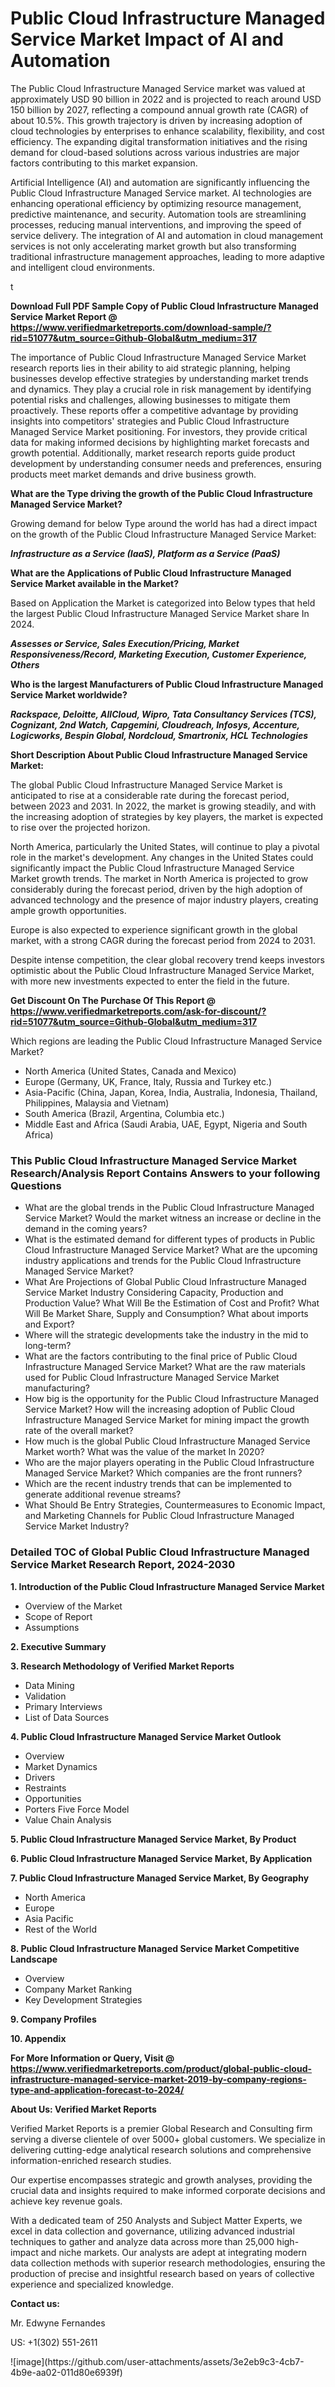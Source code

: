  <h1>Public Cloud Infrastructure Managed Service Market Impact of AI and Automation</h1><p>The Public Cloud Infrastructure Managed Service market was valued at approximately USD 90 billion in 2022 and is projected to reach around USD 150 billion by 2027, reflecting a compound annual growth rate (CAGR) of about 10.5%. This growth trajectory is driven by increasing adoption of cloud technologies by enterprises to enhance scalability, flexibility, and cost efficiency. The expanding digital transformation initiatives and the rising demand for cloud-based solutions across various industries are major factors contributing to this market expansion.</p><p>Artificial Intelligence (AI) and automation are significantly influencing the Public Cloud Infrastructure Managed Service market. AI technologies are enhancing operational efficiency by optimizing resource management, predictive maintenance, and security. Automation tools are streamlining processes, reducing manual interventions, and improving the speed of service delivery. The integration of AI and automation in cloud management services is not only accelerating market growth but also transforming traditional infrastructure management approaches, leading to more adaptive and intelligent cloud environments.</p>t</p><p id="" class=""><strong>Download Full PDF Sample Copy of Public Cloud Infrastructure Managed Service Market Report @ <a href="https://www.verifiedmarketreports.com/download-sample/?rid=51077&utm_source=Github-Global&utm_medium=317" target="_blank">https://www.verifiedmarketreports.com/download-sample/?rid=51077&utm_source=Github-Global&utm_medium=317</a></strong></p><p>The importance of&nbsp;Public Cloud Infrastructure Managed Service Market research reports lies in their ability to aid strategic planning, helping businesses develop effective strategies by understanding market trends and dynamics. They play a crucial role in risk management by identifying potential risks and challenges, allowing businesses to mitigate them proactively. These reports offer a competitive advantage by providing insights into competitors' strategies and Public Cloud Infrastructure Managed Service Market positioning. For investors, they provide critical data for making informed decisions by highlighting market forecasts and growth potential. Additionally, market research reports guide product development by understanding consumer needs and preferences, ensuring products meet market demands and drive business growth.</p><p><strong>What are the&nbsp;Type driving the growth of the Public Cloud Infrastructure Managed Service Market?</strong></p><p id="" class="">Growing demand for below Type around the world has had a direct impact on the growth of the Public Cloud Infrastructure Managed Service Market:</p><em><strong>Infrastructure as a Service (IaaS), Platform as a Service (PaaS)</strong></em></p><strong>What are the&nbsp;Applications&nbsp;of Public Cloud Infrastructure Managed Service Market available in the Market?</strong></p><p id="" class="">Based on Application the Market is categorized into Below types that held the largest Public Cloud Infrastructure Managed Service Market share In 2024.</p><em><strong>Assesses or Service, Sales Execution/Pricing, Market Responsiveness/Record, Marketing Execution, Customer Experience, Others</strong></em></p><strong>Who is the largest Manufacturers of Public Cloud Infrastructure Managed Service Market worldwide?</strong></p><p><em><strong>Rackspace, Deloitte, AllCloud, Wipro, Tata Consultancy Services (TCS), Cognizant, 2nd Watch, Capgemini, Cloudreach, Infosys, Accenture, Logicworks, Bespin Global, Nordcloud, Smartronix, HCL Technologies</strong></em></p><p id="" class=""><strong>Short Description About Public Cloud Infrastructure Managed Service Market:</strong></p><p>The global Public Cloud Infrastructure Managed Service Market is anticipated to rise at a considerable rate during the forecast period, between 2023 and 2031. In 2022, the market is growing steadily, and with the increasing adoption of strategies by key players, the market is expected to rise over the projected horizon.</p><p>North America, particularly the United States, will continue to play a pivotal role in the market's development. Any changes in the United States could significantly impact the Public Cloud Infrastructure Managed Service Market growth trends. The market in North America is projected to grow considerably during the forecast period, driven by the high adoption of advanced technology and the presence of major industry players, creating ample growth opportunities.</p><p>Europe is also expected to experience significant growth in the global market, with a strong CAGR during the forecast period from 2024 to 2031.</p><p>Despite intense competition, the clear global recovery trend keeps investors optimistic about the Public Cloud Infrastructure Managed Service Market, with more new investments expected to enter the field in the future.</p><p id="" class=""><strong>Get Discount On The Purchase Of This Report @ <a href="https://www.verifiedmarketreports.com/ask-for-discount/?rid=51077&utm_source=Github-Global&utm_medium=317" target="_blank">https://www.verifiedmarketreports.com/ask-for-discount/?rid=51077&utm_source=Github-Global&utm_medium=317</a></strong></p>Which regions are leading the Public Cloud Infrastructure Managed Service Market?</p><ul><li>North America (United States, Canada and Mexico)</li><li>Europe (Germany, UK, France, Italy, Russia and Turkey etc.)</li><li>Asia-Pacific (China, Japan, Korea, India, Australia, Indonesia, Thailand, Philippines, Malaysia and Vietnam)</li><li>South America (Brazil, Argentina, Columbia etc.)</li><li>Middle East and Africa (Saudi Arabia, UAE, Egypt, Nigeria and South Africa)</li></ul><h3 id="" class="">This Public Cloud Infrastructure Managed Service Market Research/Analysis Report Contains Answers to your following Questions</h3><ul><li>What are the global trends in the Public Cloud Infrastructure Managed Service Market? Would the market witness an increase or decline in the demand in the coming years?</li><li>What is the estimated demand for different types of products in Public Cloud Infrastructure Managed Service Market? What are the upcoming industry applications and trends for the Public Cloud Infrastructure Managed Service Market?</li><li>What Are Projections of Global Public Cloud Infrastructure Managed Service Market Industry Considering Capacity, Production and Production Value? What Will Be the Estimation of Cost and Profit? What Will Be Market Share, Supply and Consumption? What about imports and Export?</li><li>Where will the strategic developments take the industry in the mid to long-term?</li><li>What are the factors contributing to the final price of Public Cloud Infrastructure Managed Service Market? What are the raw materials used for Public Cloud Infrastructure Managed Service Market manufacturing?</li><li>How big is the opportunity for the Public Cloud Infrastructure Managed Service Market? How will the increasing adoption of Public Cloud Infrastructure Managed Service Market for mining impact the growth rate of the overall market?</li><li>How much is the global Public Cloud Infrastructure Managed Service Market worth? What was the value of the market In 2020?</li><li>Who are the major players operating in the Public Cloud Infrastructure Managed Service Market? Which companies are the front runners?</li><li>Which are the recent industry trends that can be implemented to generate additional revenue streams?</li><li>What Should Be Entry Strategies, Countermeasures to Economic Impact, and Marketing Channels for Public Cloud Infrastructure Managed Service Market Industry?</li></ul><h3 id="" class="">Detailed TOC of Global Public Cloud Infrastructure Managed Service Market Research Report, 2024-2030</h3><p id="" class=""><strong>1. Introduction of the Public Cloud Infrastructure Managed Service Market</strong></p><ul><li>Overview of the Market</li><li>Scope of Report</li><li>Assumptions</li></ul><p id="" class=""><strong>2. Executive Summary</strong></p><p id="" class=""><strong>3. Research Methodology of Verified Market Reports</strong></p><ul><li>Data Mining</li><li>Validation</li><li>Primary Interviews</li><li>List of Data Sources</li></ul><p id="" class=""><strong>4. Public Cloud Infrastructure Managed Service Market Outlook</strong></p><ul><li>Overview</li><li>Market Dynamics</li><li>Drivers</li><li>Restraints</li><li>Opportunities</li><li>Porters Five Force Model</li><li>Value Chain Analysis</li></ul><p id="" class=""><strong>5. Public Cloud Infrastructure Managed Service Market, By Product</strong></p><p id="" class=""><strong>6. Public Cloud Infrastructure Managed Service Market, By Application</strong></p><p id="" class=""><strong>7. Public Cloud Infrastructure Managed Service Market, By Geography</strong></p><ul><li>North America</li><li>Europe</li><li>Asia Pacific</li><li>Rest of the World</li></ul><p id="" class=""><strong>8. Public Cloud Infrastructure Managed Service Market Competitive Landscape</strong></p><ul><li>Overview</li><li>Company Market Ranking</li><li>Key Development Strategies</li></ul><p id="" class=""><strong>9. Company Profiles</strong></p><p id="" class=""><strong>10. Appendix</strong></p><p id="" class=""><strong>For More Information or Query, Visit @ <a href="https://www.verifiedmarketreports.com/product/global-public-cloud-infrastructure-managed-service-market-2019-by-company-regions-type-and-application-forecast-to-2024/" target="_blank">https://www.verifiedmarketreports.com/product/global-public-cloud-infrastructure-managed-service-market-2019-by-company-regions-type-and-application-forecast-to-2024/</a></strong></p><p id="" class=""><strong>About Us: Verified Market Reports</strong></p><p id="" class="">Verified Market Reports is a premier Global Research and Consulting firm serving a diverse clientele of over 5000+ global customers. We specialize in delivering cutting-edge analytical research solutions and comprehensive information-enriched research studies.</p><p id="" class="">Our expertise encompasses strategic and growth analyses, providing the crucial data and insights required to make informed corporate decisions and achieve key revenue goals.</p><p id="" class="">With a dedicated team of 250 Analysts and Subject Matter Experts, we excel in data collection and governance, utilizing advanced industrial techniques to gather and analyze data across more than 25,000 high-impact and niche markets. Our analysts are adept at integrating modern data collection methods with superior research methodologies, ensuring the production of precise and insightful research based on years of collective experience and specialized knowledge.</p><p id="" class=""><strong>Contact us:</strong></p><p id="" class="">Mr. Edwyne Fernandes</p><p id="" class="">US: +1(302) 551-2611</p>
![image](https://github.com/user-attachments/assets/3e2eb9c3-4cb7-4b9e-aa02-011d80e6939f)

